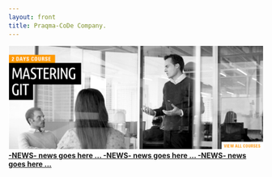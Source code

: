 ```yaml
---
layout: front
title: Praqma-CoDe Company.
---
```

<div class="main-view">

<div id="large-view">
  <img src="/images/front.png" />
</div>

<div class="small-view">

<a class="news" href="#">
<b>-NEWS-
news goes here ...
</a>

<a class="features" href="#">
<b>-NEWS-
news goes here ...
</a>

<a class="conference" href="#">
<b>-NEWS-
news goes here ...
</a>

  </div>
</div>
